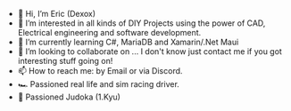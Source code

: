 - 👋 Hi, I’m Eric (Dexox)
- 👀 I’m interested in all kinds of DIY Projects using the power of CAD, Electrical engineering and software development.
- 🌱 I’m currently learning C#, MariaDB and Xamarin/.Net Maui
- 💞️ I’m looking to collaborate on ... I don't know just contact me if you got interesting stuff going on!
- 📫 How to reach me: by Email or via Discord.
- 🏎️ Passioned real life and sim racing driver.
- 🥋 Passioned Judoka (1.Kyu)

<!---
EGo4/EGo4 is a ✨ special ✨ repository because its `README.md` (this file) appears on your GitHub profile.
You can click the Preview link to take a look at your changes.
--->
